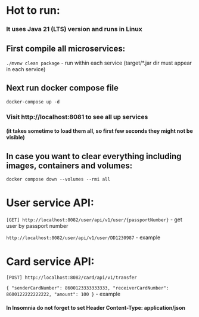 # Hot to run:

### It uses Java 21 (LTS) version and runs in Linux

## First compile all microservices:

`./mvnw clean package` - run within each service (target/*.jar dir must appear in each service)

## Next run docker compose file

`docker-compose up -d`

### Visit http://localhost:8081 to see all up services

#### (it takes sometime to load them all, so first few seconds they might not be visible)

## In case you want to clear everything including images, containers and volumes:

`docker compose down --volumes --rmi all`

# User service API:

`[GET] http://localhost:8082/user/api/v1/user/{passportNumber}` - get user by passport number

`http://localhost:8082/user/api/v1/user/DD1230987` - example

# Card service API:

`[POST] http://localhost:8082/card/api/v1/transfer`

`{
"senderCardNumber": 8600123333333333,
"receiverCardNumber": 8600122222222222,
"amount": 100
}` - example

#### In Insomnia do not forget to set Header Content-Type: application/json
